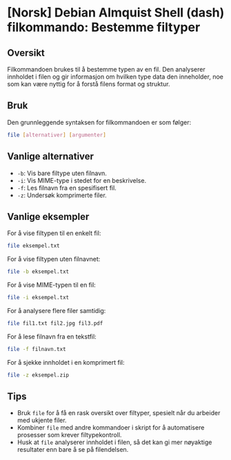 # [Norsk] Debian Almquist Shell (dash) filkommando: Bestemme filtyper

## Oversikt
Filkommandoen brukes til å bestemme typen av en fil. Den analyserer innholdet i filen og gir informasjon om hvilken type data den inneholder, noe som kan være nyttig for å forstå filens format og struktur.

## Bruk
Den grunnleggende syntaksen for filkommandoen er som følger:

```bash
file [alternativer] [argumenter]
```

## Vanlige alternativer
- `-b`: Vis bare filtype uten filnavn.
- `-i`: Vis MIME-type i stedet for en beskrivelse.
- `-f`: Les filnavn fra en spesifisert fil.
- `-z`: Undersøk komprimerte filer.

## Vanlige eksempler
For å vise filtypen til en enkelt fil:

```bash
file eksempel.txt
```

For å vise filtypen uten filnavnet:

```bash
file -b eksempel.txt
```

For å vise MIME-typen til en fil:

```bash
file -i eksempel.txt
```

For å analysere flere filer samtidig:

```bash
file fil1.txt fil2.jpg fil3.pdf
```

For å lese filnavn fra en tekstfil:

```bash
file -f filnavn.txt
```

For å sjekke innholdet i en komprimert fil:

```bash
file -z eksempel.zip
```

## Tips
- Bruk `file` for å få en rask oversikt over filtyper, spesielt når du arbeider med ukjente filer.
- Kombiner `file` med andre kommandoer i skript for å automatisere prosesser som krever filtypekontroll.
- Husk at `file` analyserer innholdet i filen, så det kan gi mer nøyaktige resultater enn bare å se på filendelsen.